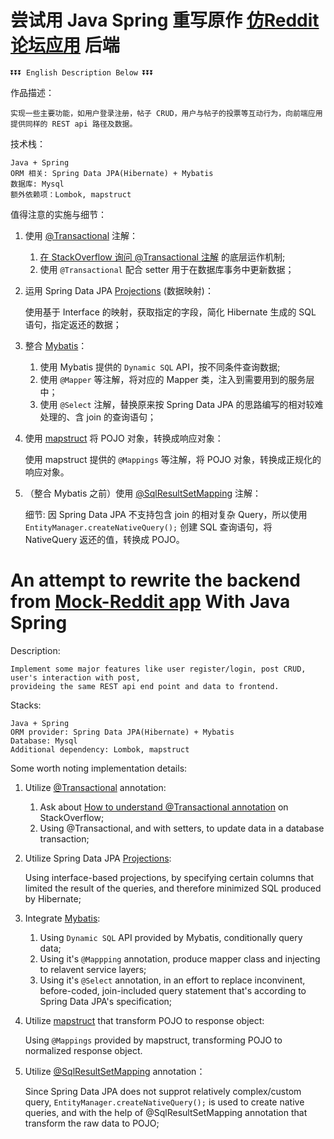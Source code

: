 # 尝试用 Java Spring 重写原作 [仿Reddit论坛应用](https://github.com/Enfield-Li/PERN_Stack_REST_api) 后端

    ⏬⏬⏬ English Description Below ⏬⏬⏬

作品描述：

    实现一些主要功能，如用户登录注册，帖子 CRUD，用户与帖子的投票等互动行为，向前端应用提供同样的 REST api 路径及数据。

技术栈：

    Java + Spring
    ORM 相关: Spring Data JPA(Hibernate) + Mybatis
    数据库: Mysql
    额外依赖项：Lombok, mapstruct
      
值得注意的实施与细节：

1. 使用 [@Transactional](https://docs.oracle.com/javaee/7/api/javax/transaction/Transactional.html) 注解：
 
    1) [在 StackOverflow 询问 @Transactional 注解](https://stackoverflow.com/questions/71907612/how-to-understand-transactional-with-setters-in-java) 的底层运作机制;
    2) 使用 `@Transactional` 配合 setter 用于在数据库事务中更新数据；

2. 运用 Spring Data JPA [Projections](https://docs.spring.io/spring-data/jpa/docs/current/reference/html/#projections) (数据映射)：

    使用基于 Interface 的映射，获取指定的字段，简化 Hibernate 生成的 SQL 语句，指定返还的数据；
      
3. 整合 [Mybatis](https://mybatis.org/mybatis-3/index.html)：

    1) 使用 Mybatis 提供的 `Dynamic SQL` API，按不同条件查询数据; 
    2) 使用 `@Mapper` 等注解，将对应的 Mapper 类，注入到需要用到的服务层中； 
    3) 使用 `@Select` 注解，替换原来按 Spring Data JPA 的思路编写的相对较难处理的、含 join 的查询语句；

4. 使用 [mapstruct](https://mapstruct.org/) 将 POJO 对象，转换成响应对象：
    
    使用 mapstruct 提供的 `@Mappings` 等注解，将 POJO 对象，转换成正规化的响应对象。
    
5. （整合 Mybatis 之前）使用 [@SqlResultSetMapping](https://docs.oracle.com/javaee/7/api/javax/persistence/SqlResultSetMapping.html) 注解：

    细节: 因 Spring Data JPA 不支持包含 join 的相对复杂 Query，所以使用 `EntityManager.createNativeQuery();` 创建 SQL 查询语句，将 NativeQuery 返还的值，转换成 POJO。



# An attempt to rewrite the backend from [Mock-Reddit app](https://github.com/Enfield-Li/PERN_Stack_REST_api) With Java Spring

Description:

    Implement some major features like user register/login, post CRUD, user's interaction with post, 
    provideing the same REST api end point and data to frontend.

Stacks:
    
    Java + Spring
    ORM provider: Spring Data JPA(Hibernate) + Mybatis
    Database: Mysql
    Additional dependency: Lombok, mapstruct
    
Some worth noting implementation details:

1. Utilize [@Transactional](https://docs.oracle.com/javaee/7/api/javax/transaction/Transactional.html) annotation:

    1) Ask about [How to understand @Transactional annotation](https://stackoverflow.com/questions/71907612/how-to-understand-transactional-with-setters-in-java) on StackOverflow;
    2) Using @Transactional, and with setters, to update data in a database transaction;

2. Utilize Spring Data JPA [Projections](https://docs.spring.io/spring-data/jpa/docs/current/reference/html/#projections):

   Using interface-based projections, by specifying certain columns that limited the result of the queries, and therefore minimized SQL produced by Hibernate;

3. Integrate [Mybatis](https://mybatis.org/mybatis-3/index.html):

    1) Using `Dynamic SQL` API provided by Mybatis, conditionally query data;
    2) Using it's `@Mappping` annotation, produce mapper class and injecting to relavent service layers;
    3) Using it's `@Select` annotation, in an effort to replace inconvinent, before-coded, join-included query statement that's according to Spring Data JPA's specification;

4. Utilize [mapstruct](https://mapstruct.org/) that transform POJO to response object:
   
    Using `@Mappings` provided by mapstruct, transforming POJO to normalized response object.

5. Utilize [@SqlResultSetMapping](https://docs.oracle.com/javaee/7/api/javax/persistence/SqlResultSetMapping.html) annotation：
   
    Since Spring Data JPA does not supprot relatively complex/custom query, `EntityManager.createNativeQuery();` is used to create native queries, and with the help of @SqlResultSetMapping annotation that transform the raw data to POJO;